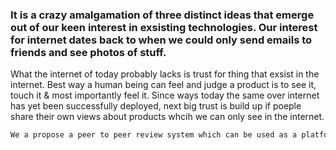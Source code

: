 ### It is a crazy amalgamation of three distinct ideas that emerge out of our keen interest in exsisting technologies. Our interest for internet dates back to when we could only send emails to friends and see photos of stuff.
What the internet of today probably lacks is trust for thing that exsist in the internet. Best way a human being can feel and judge a product is to see it, touch it & most importantly feel it. Since ways today the same over internet has yet been successfully deployed, next big trust is build up if poeple share their own views about products whcih we can only see in the internet. 

```bash
We a propose a peer to peer review system which can be used as a platform to judge things that exist in the internet and will allow people to share their honest thoughts abot a product yet remain anaomymous (if one chooses to be). Peer to peer review system works by puting transactions (in the form of upvotes, review rank updation, product ranking improvements etc) into a chain of review blocks timestamped by a distributed stratum level0 server after proof of consensus over the real transaction```
